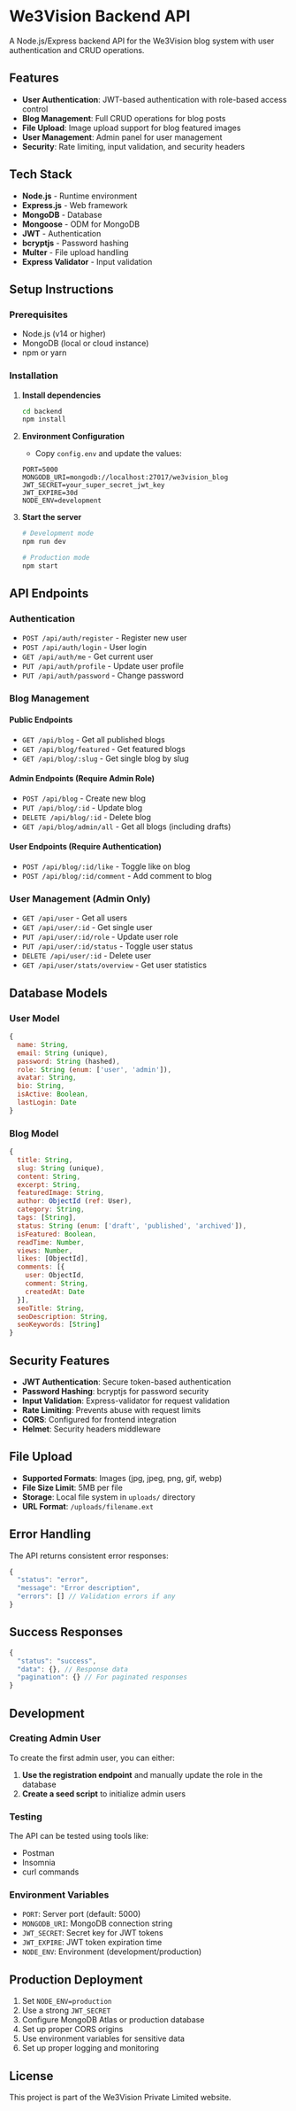 # We3Vision Backend API

A Node.js/Express backend API for the We3Vision blog system with user authentication and CRUD operations.

## Features

- **User Authentication**: JWT-based authentication with role-based access control
- **Blog Management**: Full CRUD operations for blog posts
- **File Upload**: Image upload support for blog featured images
- **User Management**: Admin panel for user management
- **Security**: Rate limiting, input validation, and security headers

## Tech Stack

- **Node.js** - Runtime environment
- **Express.js** - Web framework
- **MongoDB** - Database
- **Mongoose** - ODM for MongoDB
- **JWT** - Authentication
- **bcryptjs** - Password hashing
- **Multer** - File upload handling
- **Express Validator** - Input validation

## Setup Instructions

### Prerequisites

- Node.js (v14 or higher)
- MongoDB (local or cloud instance)
- npm or yarn

### Installation

1. **Install dependencies**
   ```bash
   cd backend
   npm install
   ```

2. **Environment Configuration**
   - Copy `config.env` and update the values:
   ```env
   PORT=5000
   MONGODB_URI=mongodb://localhost:27017/we3vision_blog
   JWT_SECRET=your_super_secret_jwt_key
   JWT_EXPIRE=30d
   NODE_ENV=development
   ```

3. **Start the server**
   ```bash
   # Development mode
   npm run dev
   
   # Production mode
   npm start
   ```

## API Endpoints

### Authentication

- `POST /api/auth/register` - Register new user
- `POST /api/auth/login` - User login
- `GET /api/auth/me` - Get current user
- `PUT /api/auth/profile` - Update user profile
- `PUT /api/auth/password` - Change password

### Blog Management

#### Public Endpoints
- `GET /api/blog` - Get all published blogs
- `GET /api/blog/featured` - Get featured blogs
- `GET /api/blog/:slug` - Get single blog by slug

#### Admin Endpoints (Require Admin Role)
- `POST /api/blog` - Create new blog
- `PUT /api/blog/:id` - Update blog
- `DELETE /api/blog/:id` - Delete blog
- `GET /api/blog/admin/all` - Get all blogs (including drafts)

#### User Endpoints (Require Authentication)
- `POST /api/blog/:id/like` - Toggle like on blog
- `POST /api/blog/:id/comment` - Add comment to blog

### User Management (Admin Only)

- `GET /api/user` - Get all users
- `GET /api/user/:id` - Get single user
- `PUT /api/user/:id/role` - Update user role
- `PUT /api/user/:id/status` - Toggle user status
- `DELETE /api/user/:id` - Delete user
- `GET /api/user/stats/overview` - Get user statistics

## Database Models

### User Model
```javascript
{
  name: String,
  email: String (unique),
  password: String (hashed),
  role: String (enum: ['user', 'admin']),
  avatar: String,
  bio: String,
  isActive: Boolean,
  lastLogin: Date
}
```

### Blog Model
```javascript
{
  title: String,
  slug: String (unique),
  content: String,
  excerpt: String,
  featuredImage: String,
  author: ObjectId (ref: User),
  category: String,
  tags: [String],
  status: String (enum: ['draft', 'published', 'archived']),
  isFeatured: Boolean,
  readTime: Number,
  views: Number,
  likes: [ObjectId],
  comments: [{
    user: ObjectId,
    comment: String,
    createdAt: Date
  }],
  seoTitle: String,
  seoDescription: String,
  seoKeywords: [String]
}
```

## Security Features

- **JWT Authentication**: Secure token-based authentication
- **Password Hashing**: bcryptjs for password security
- **Input Validation**: Express-validator for request validation
- **Rate Limiting**: Prevents abuse with request limits
- **CORS**: Configured for frontend integration
- **Helmet**: Security headers middleware

## File Upload

- **Supported Formats**: Images (jpg, jpeg, png, gif, webp)
- **File Size Limit**: 5MB per file
- **Storage**: Local file system in `uploads/` directory
- **URL Format**: `/uploads/filename.ext`

## Error Handling

The API returns consistent error responses:

```javascript
{
  "status": "error",
  "message": "Error description",
  "errors": [] // Validation errors if any
}
```

## Success Responses

```javascript
{
  "status": "success",
  "data": {}, // Response data
  "pagination": {} // For paginated responses
}
```

## Development

### Creating Admin User

To create the first admin user, you can either:

1. **Use the registration endpoint** and manually update the role in the database
2. **Create a seed script** to initialize admin users

### Testing

The API can be tested using tools like:
- Postman
- Insomnia
- curl commands

### Environment Variables

- `PORT`: Server port (default: 5000)
- `MONGODB_URI`: MongoDB connection string
- `JWT_SECRET`: Secret key for JWT tokens
- `JWT_EXPIRE`: JWT token expiration time
- `NODE_ENV`: Environment (development/production)

## Production Deployment

1. Set `NODE_ENV=production`
2. Use a strong `JWT_SECRET`
3. Configure MongoDB Atlas or production database
4. Set up proper CORS origins
5. Use environment variables for sensitive data
6. Set up proper logging and monitoring

## License

This project is part of the We3Vision Private Limited website. 